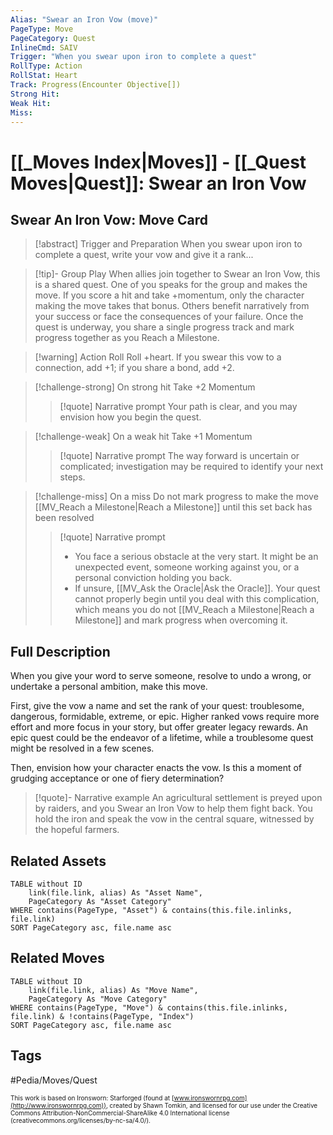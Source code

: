 ```yaml
---
Alias: "Swear an Iron Vow (move)"
PageType: Move
PageCategory: Quest
InlineCmd: SAIV
Trigger: "When you swear upon iron to complete a quest"
RollType: Action
RollStat: Heart
Track: Progress(Encounter Objective[])
Strong Hit:
Weak Hit:
Miss:
---
```

# [[_Moves Index|Moves]] - [[_Quest Moves|Quest]]: Swear an Iron Vow

## Swear An Iron Vow: Move Card
>[!abstract]  Trigger and Preparation
>When you swear upon iron to complete a quest, write your vow and give it a rank...

> [!tip]- Group Play
> When allies join together to Swear an Iron Vow, this is a shared quest. One of you speaks for the group and makes the move. If you score a hit and take +momentum, only the character making the move takes that bonus. Others benefit narratively from your success or face the consequences of your failure. Once the quest is underway, you share a single progress track and mark progress together as you Reach a Milestone.

> [!warning] Action Roll
> Roll +heart. If you swear this vow to a connection, add +1; if you share a bond, add +2.

> [!challenge-strong] On strong hit
> Take +2 Momentum
> 
> > [!quote] Narrative prompt
> > Your path is clear, and you may envision how you begin the quest. 

> [!challenge-weak] On a weak hit
> Take +1 Momentum
> 
> > [!quote] Narrative prompt
> > The way forward is uncertain or complicated; investigation may be required to identify your next steps.

> [!challenge-miss] On a miss
> Do not mark progress to make the move [[MV_Reach a Milestone|Reach a Milestone]] until this set back has been resolved
> > [!quote] Narrative prompt
> > - You face a serious obstacle at the very start. It might be an unexpected event, someone working against you, or a personal conviction holding you back. 
> > - If unsure, [[MV_Ask the Oracle|Ask the Oracle]]. Your quest cannot properly begin until you deal with this complication, which means you do not [[MV_Reach a Milestone|Reach a Milestone]] and mark progress when overcoming it.

## Full Description
When you give your word to serve someone, resolve to undo a wrong, or undertake a personal ambition, make this move. 

First, give the vow a name and set the rank of your quest: troublesome, dangerous, formidable, extreme, or epic. Higher ranked vows require more effort and more focus in your story, but offer greater legacy rewards. An epic quest could be the endeavor of a lifetime, while a troublesome quest might be resolved in a few scenes. 

Then, envision how your character enacts the vow. Is this a moment of grudging acceptance or one of fiery determination? 

> [!quote]- Narrative example
> An agricultural settlement is preyed upon by raiders, and you Swear an Iron Vow to help them fight back. You hold the iron and speak the vow in the central square, witnessed by the hopeful farmers. 

## Related Assets
```dataview
TABLE without ID
	link(file.link, alias) As "Asset Name",
	PageCategory As "Asset Category"
WHERE contains(PageType, "Asset") & contains(this.file.inlinks, file.link)
SORT PageCategory asc, file.name asc
```

## Related Moves
```dataview
TABLE without ID
	link(file.link, alias) As "Move Name",
	PageCategory As "Move Category"
WHERE contains(PageType, "Move") & contains(this.file.inlinks, file.link) & !contains(PageType, "Index")
SORT PageCategory asc, file.name asc
```

## Tags
#Pedia/Moves/Quest 

<font size=-2>This work is based on Ironsworn: Starforged (found at [www.ironswornrpg.com](http://www.ironswornrpg.com)), created by Shawn Tomkin, and licensed for our use under the Creative Commons Attribution-NonCommercial-ShareAlike 4.0 International license  (creativecommons.org/licenses/by-nc-sa/4.0/).</font>